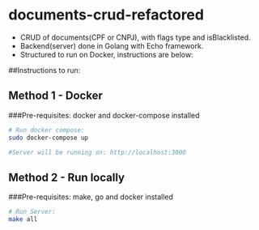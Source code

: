 # documents-crud-refactored

- CRUD of documents(CPF or CNPJ), with flags type and isBlacklisted.
- Backend(server) done in Golang with Echo framework.
- Structured to run on Docker, instructions are below:

##Instructions to run:

## Method 1 - Docker
###Pre-requisites: docker and docker-compose installed
```bash
# Run docker compose:
sudo docker-compose up

#Server will be running on: http://localhost:3000

```

## Method 2 - Run locally
###Pre-requisites: make, go and docker installed
```bash
# Run Server:
make all
```
